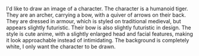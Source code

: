 I'd like to draw an image of a character. The character is a humanoid tiger. They are an archer, carrying a bow, with a quiver of arrows on their back. They are dressed in armour, which is styled on traditional medieval, but appears slightly futuristic. Their bow is also slightly futuristic in design. The style is cute anime, with a slightly enlarged head and facial features, making it look approachable instead of intimidating. The background is completely white, I only want the character to be drawn.